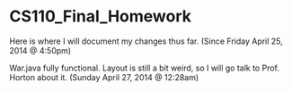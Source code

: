 CS110_Final_Homework
====================
Here is where I will document my changes thus far. (Since Friday April 25, 2014 @ 4:50pm)

War.java fully functional. Layout is still a bit weird, so I will go talk to Prof. Horton about it. (Sunday April 27, 2014 @ 12:28am)
